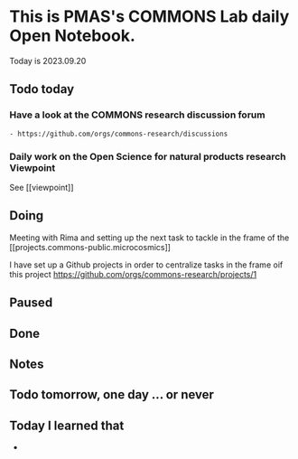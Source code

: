 
# This is PMAS's COMMONS Lab daily Open Notebook.

Today is 2023.09.20

## Todo today

### Have a look at the COMMONS research discussion forum
    - https://github.com/orgs/commons-research/discussions

### Daily work on the Open Science for natural products research Viewpoint

See [[viewpoint]]


###
###

## Doing

Meeting with Rima and setting up the next task to tackle in the frame of the [[projects.commons-public.microcosmics]]

I have set up a Github projects in order to centralize tasks in the frame oif this project https://github.com/orgs/commons-research/projects/1





## Paused

## Done

## Notes

## Todo tomorrow, one day ... or never 


###
###


## Today I learned that

- 